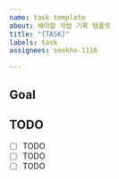 ```yaml
---
name: task template
about: 해야할 작업 기록 템플릿
title: "[TASK]"
labels: task
assignees: seokho-1116

---
```


## Goal
<!-- 해당 이슈의 목표가 무엇인지 작성해주세요. -->


## TODO
<!-- 해당 이슈에서 목표를 이루기 위한 TODO를 작성해주세요. -->

- [ ] TODO
- [ ] TODO
- [ ] TODO
